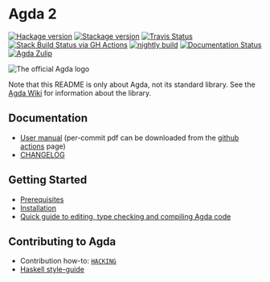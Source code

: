 Agda 2
======

[![Hackage version](https://img.shields.io/hackage/v/Agda.svg?label=Hackage)](http://hackage.haskell.org/package/Agda)
[![Stackage version](https://www.stackage.org/package/Agda/badge/lts?label=Stackage)](https://www.stackage.org/package/Agda)
[![Travis Status](https://travis-ci.org/agda/agda.svg?branch=master)](https://travis-ci.org/agda/agda)
[![Stack Build Status via GH Actions](https://github.com/agda/agda/workflows/stack%20build/badge.svg)](https://github.com/agda/agda/actions?query=workflow%3A%22stack+build%22)
[![nightly build](https://github.com/agda/agda/workflows/nightly%20build/badge.svg?branch=master&event=schedule)](https://github.com/agda/agda/actions?query=workflow%3A%22nightly+build%22+event%3Aschedule)
[![Documentation Status](https://readthedocs.org/projects/agda/badge/?version=latest)](http://agda.readthedocs.io/en/latest/?badge=latest)
[![Agda Zulip](https://img.shields.io/badge/zulip-join_chat-brightgreen.svg)](https://agda.zulipchat.com)

![The official Agda logo](doc/user-manual/agda.svg)

Note that this README is only about Agda, not its standard
library. See the [Agda Wiki][agdawiki] for information about the
library.

Documentation
-------------

* [User manual](http://agda.readthedocs.io)
  (per-commit pdf can be downloaded from the
  [github actions](https://github.com/agda/agda/actions?query=workflow%3A%22User+Manual%22) page)
* [CHANGELOG](https://github.com/agda/agda/blob/master/CHANGELOG.md)

Getting Started
----------------

* [Prerequisites](http://agda.readthedocs.io/en/latest/getting-started/prerequisites.html)
* [Installation](http://agda.readthedocs.io/en/latest/getting-started/installation.html)
* [Quick guide to editing, type checking and compiling Agda
  code](http://agda.readthedocs.io/en/latest/getting-started/quick-guide.html)

Contributing to Agda
--------------------

* Contribution how-to: [`HACKING`](https://github.com/agda/agda/blob/master/HACKING.md)
* [Haskell style-guide](https://github.com/andreasabel/haskell-style-guide/blob/master/haskell-style.md)

[agdawiki]: http://wiki.portal.chalmers.se/agda/pmwiki.php
